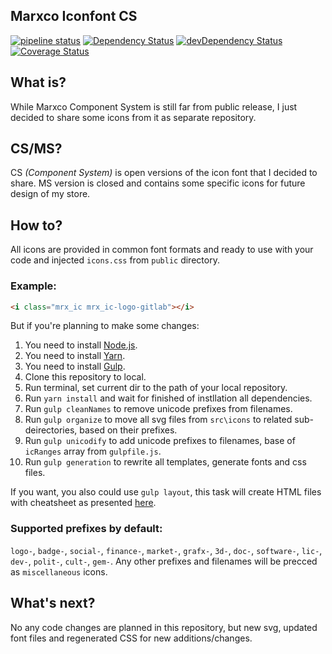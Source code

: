 Marxco Iconfont CS
---

[![pipeline status](https://gitlab.com/M-O-Z-G/marxco-icf/badges/master/pipeline.svg)](https://gitlab.com/M-O-Z-G/marxco-icf/commits/master) [![Dependency Status](https://david-dm.org/m-o-z-g/marxco-icf.png)](https://david-dm.org/m-o-z-g/marxco-icf) [![devDependency Status](https://david-dm.org/m-o-z-g/marxco-icf/dev-status.png)](https://david-dm.org/m-o-z-g/marxco-icf#info=devDependencies) [![Coverage Status](https://coveralls.io/repos/gitlab/M-O-Z-G/marxco-icf/badge.svg?branch=master)](https://coveralls.io/gitlab/M-O-Z-G/marxco-icf?branch=master)

## What is?

While Marxco Component System is still far from public release, I just decided to share some icons from it as separate repository.

## CS/MS?

CS _(Component System)_ is open versions of the icon font that I decided to share. MS version is closed and contains some specific icons for future design of my store.

## How to?

All icons are provided in common font formats and ready to use with your code and injected `icons.css` from `public` directory.

### Example:

```html
<i class="mrx_ic mrx_ic-logo-gitlab"></i>
```



But if you're planning to make some changes:

1. You need to install [Node.js](https://nodejs.org/en/).
2. You need to install [Yarn](https://yarnpkg.com/lang/en/).
3. You need to install [Gulp](https://gulpjs.com/).
4. Clone this repository to local.
5. Run terminal, set current dir to the path of your local repository.
6. Run `yarn install` and wait for finished of instllation all dependencies.
7. Run `gulp cleanNames` to remove unicode prefixes from filenames.
8. Run `gulp organize` to move all svg files from `src\icons` to related sub-deirectories, based on their prefixes.
9. Run `gulp unicodify` to add unicode prefixes to filenames, base of `icRanges` array from `gulpfile.js`.
10. Run `gulp generation` to rewrite all templates, generate fonts and css files.

If you want, you also could use `gulp layout`, this task will create HTML files with cheatsheet as presented [here](https://m-o-z-g.gitlab.com/marxco-icf/).

### Supported prefixes by default:

`logo-`, `badge-`, `social-`, `finance-`, `market-`, `grafx-`, `3d-`, `doc-`, `software-`, `lic-`, `dev-`, `polit-`, `cult-`, `gem-`. Any other prefixes and filenames will be precced as `miscellaneous` icons.

## What's next?

No any code changes are planned in this repository, but new svg, updated font files and regenerated CSS for new additions/changes.
